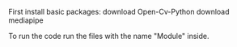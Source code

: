 First install basic packages:
  download Open-Cv-Python
  download mediapipe

To run the code run the files with the name "Module" inside.
